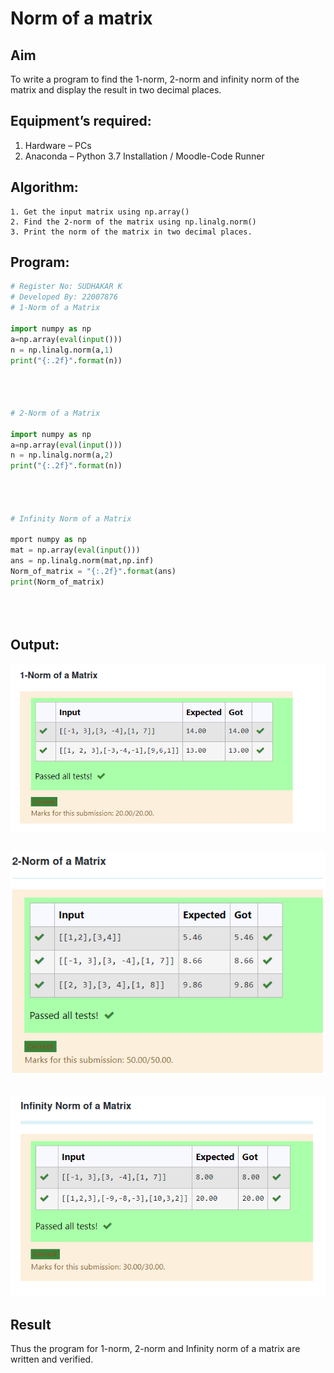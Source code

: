 # Norm of a matrix
## Aim
To write a program to find the 1-norm, 2-norm and infinity norm of the matrix and display the result in two decimal places.
## Equipment’s required:
1.	Hardware – PCs
2.	Anaconda – Python 3.7 Installation / Moodle-Code Runner
## Algorithm:
	1. Get the input matrix using np.array()   
    2. Find the 2-norm of the matrix using np.linalg.norm()
	3. Print the norm of the matrix in two decimal places.
## Program:
```Python
# Register No: SUDHAKAR K
# Developed By: 22007876
# 1-Norm of a Matrix

import numpy as np 
a=np.array(eval(input()))
n = np.linalg.norm(a,1)
print("{:.2f}".format(n))




# 2-Norm of a Matrix

import numpy as np 
a=np.array(eval(input()))
n = np.linalg.norm(a,2)
print("{:.2f}".format(n))




# Infinity Norm of a Matrix

mport numpy as np
mat = np.array(eval(input()))
ans = np.linalg.norm(mat,np.inf)
Norm_of_matrix = "{:.2f}".format(ans)
print(Norm_of_matrix)





```
## Output:

![output](./k11.png)

##

![output](./k12.png)

## 

![output](./k13.png)

## Result
Thus the program for 1-norm, 2-norm and Infinity norm of a matrix are written and verified.
